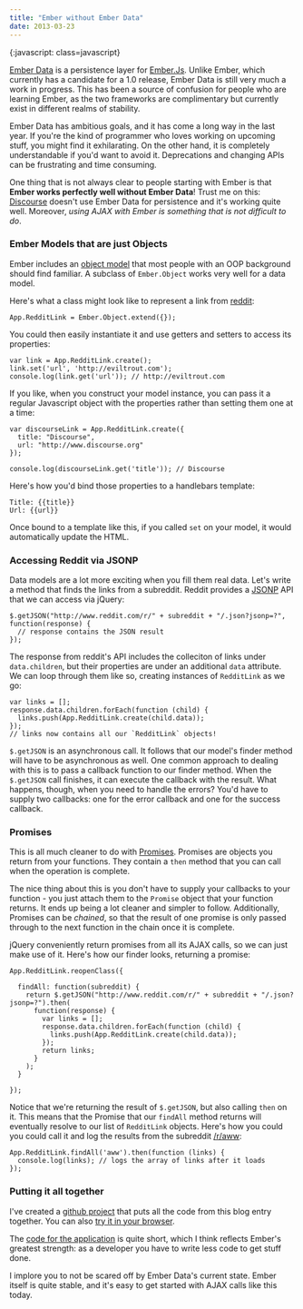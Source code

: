 ```yaml
---
title: "Ember without Ember Data"
date: 2013-03-23
---
```


{:javascript: class=javascript}


[Ember Data](https://github.com/emberjs/data) is a persistence layer for [Ember.Js](http://emberjs.com/).
Unlike Ember, which currently has a candidate for a 1.0 release, Ember Data is still very much
a work in progress. This has been a source of confusion for people who are learning Ember, as the two
frameworks are complimentary but currently exist in different realms of stability.

Ember Data has ambitious goals, and it has come a long way in the last year. If you're the kind of
programmer who loves working on upcoming stuff, you might find it exhilarating. On the other hand, it is
completely understandable if you'd want to avoid it. Deprecations and changing APIs can be frustrating
and time consuming.

One thing that is not always clear to people starting with Ember is that **Ember works perfectly well
without Ember Data**! Trust me on this: [Discourse](https://github.com/discourse/discourse) doesn't use
Ember Data for persistence and it's working quite well. Moreover, *using AJAX with Ember is something that
is not difficult to do*.

### Ember Models that are just Objects

Ember includes an [object model](http://emberjs.com/guides/object-model/classes-and-instances/) that
most people with an OOP background should find familiar. A subclass of `Ember.Object`
works very well for a data model.

Here's what a class might look like to represent a link from [reddit](http://www.reddit.com/):

    App.RedditLink = Ember.Object.extend({});


You could then easily instantiate it and use getters and setters to access its properties:

    var link = App.RedditLink.create();
    link.set('url', 'http://eviltrout.com');
    console.log(link.get('url')); // http://eviltrout.com


If you like, when you construct your model instance, you can pass it a regular Javascript object
with the properties rather than setting them one at a time:

    var discourseLink = App.RedditLink.create({
      title: "Discourse",
      url: "http://www.discourse.org"
    });

    console.log(discourseLink.get('title')); // Discourse

Here's how you'd bind those properties to a handlebars template:

    Title: {{title}}
    Url: {{url}}

Once bound to a template like this, if you called `set` on your model, it would automatically update
the HTML.


### Accessing Reddit via JSONP

Data models are a lot more exciting when you fill them real data. Let's write a method that finds the
links from a subreddit. Reddit provides a [JSONP](http://en.wikipedia.org/wiki/JSONP) API that we can
access via jQuery:

    $.getJSON("http://www.reddit.com/r/" + subreddit + "/.json?jsonp=?", function(response) {
      // response contains the JSON result
    });


The response from reddit's API includes the colleciton of links under `data.children`, but their
properties are under an additional `data` attribute. We can loop through them like so, creating
instances of `RedditLink` as we go:

    var links = [];
    response.data.children.forEach(function (child) {
      links.push(App.RedditLink.create(child.data));
    });
    // links now contains all our `RedditLink` objects!


`$.getJSON` is an asynchronous call. It follows that our model's finder method will have to
be asynchronous as well. One common approach to dealing with this is to pass a callback function to
our finder method. When the `$.getJSON` call finishes, it can execute the callback with the result.
What happens, though, when you need to handle the errors? You'd have to supply two callbacks: one
for the error callback and one for the success callback.

### Promises

This is all much cleaner to do with [Promises](http://blog.parse.com/2013/01/29/whats-so-great-about-javascript-promises/).
Promises are objects you return from your functions. They contain a `then` method that you can call when
the operation is complete.

The nice thing about this is you don't have to supply your callbacks to your function - you just
attach them to the `Promise` object that your function returns. It ends up being a lot cleaner
and simpler to follow. Additionally, Promises can be *chained*, so that the result of one promise is only
passed through to the next function in the chain once it is complete.

jQuery conveniently return promises from all its AJAX calls, so we can just make use of it. Here's
how our finder looks, returning a promise:

    App.RedditLink.reopenClass({

      findAll: function(subreddit) {
        return $.getJSON("http://www.reddit.com/r/" + subreddit + "/.json?jsonp=?").then(
          function(response) {
            var links = [];
            response.data.children.forEach(function (child) {
              links.push(App.RedditLink.create(child.data));
            });
            return links;
          }
        );
      }

    });

Notice that we're returning the result of `$.getJSON`, but also calling `then` on it. This means that the
Promise that our `findAll` method returns will eventually resolve to our list of `RedditLink` objects.
Here's how you could you could call it and log the results from the subreddit [/r/aww](http://www.reddit.com/r/aww):

    App.RedditLink.findAll('aww').then(function (links) {
      console.log(links); // logs the array of links after it loads
    });

### Putting it all together

I've created a [github project](https://github.com/eviltrout/emberreddit/tree/blog-post) that puts all the code from this
blog entry together. You can also [try it in your browser](http://emberreddit.eviltrout.com/).

The [code for the application](https://github.com/eviltrout/emberreddit/blob/blog-post/js/app.js) is quite
short, which I think reflects Ember's greatest strength: as a developer you have to write less code to get
stuff done.

I implore you to not be scared off by Ember Data's current state. Ember itself is quite stable, and it's
easy to get started with AJAX calls like this today.

